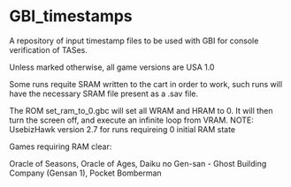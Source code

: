 # GBI_timestamps

A repository of input timestamp files to be used with GBI for console verification of TASes.

Unless marked otherwise, all game versions are USA 1.0

Some runs requite SRAM written to the cart in order to work, such runs will have the necessary SRAM file present as a .sav file.

The ROM set_ram_to_0.gbc will set all WRAM and HRAM to 0. It will then turn the screen off, and execute an infinite loop from VRAM. NOTE: UsebizHawk version 2.7 for runs requireing 0 initial RAM state

Games requiring RAM clear:

Oracle of Seasons, 
Oracle of Ages, 
Daiku no Gen-san - Ghost Building Company (Gensan 1), 
Pocket Bomberman


